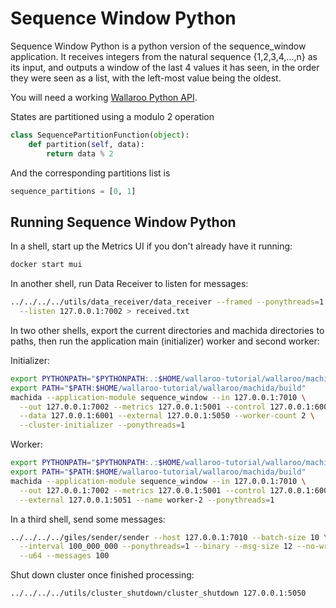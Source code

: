 # Sequence Window Python

Sequence Window Python is a python version of the sequence_window application.
It receives integers from the natural sequence {1,2,3,4,...,n} as its input, and outputs a window of the last 4 values it has seen, in the order they were seen as a list, with the left-most value being the oldest.

You will need a working [Wallaroo Python API](/book/python/intro.md).

States are partitioned using a modulo 2 operation

```python
class SequencePartitionFunction(object):
    def partition(self, data):
        return data % 2
```

And the corresponding partitions list is

```python
sequence_partitions = [0, 1]
```

## Running Sequence Window Python

In a shell, start up the Metrics UI if you don't already have it running:

```bash
docker start mui
```

In another shell, run Data Receiver to listen for messages:

```bash
../../../../utils/data_receiver/data_receiver --framed --ponythreads=1 --ponynoblock \
  --listen 127.0.0.1:7002 > received.txt
```

In two other shells, export the current directories and machida directories to paths, then run the application main (initializer) worker and second worker:

Initializer:

```bash
export PYTHONPATH="$PYTHONPATH:.:$HOME/wallaroo-tutorial/wallaroo/machida/lib"
export PATH="$PATH:$HOME/wallaroo-tutorial/wallaroo/machida/build"
machida --application-module sequence_window --in 127.0.0.1:7010 \
  --out 127.0.0.1:7002 --metrics 127.0.0.1:5001 --control 127.0.0.1:6000 \
  --data 127.0.0.1:6001 --external 127.0.0.1:5050 --worker-count 2 \
  --cluster-initializer --ponythreads=1
```

Worker:

```bash
export PYTHONPATH="$PYTHONPATH:.:$HOME/wallaroo-tutorial/wallaroo/machida/lib"
export PATH="$PATH:$HOME/wallaroo-tutorial/wallaroo/machida/build"
machida --application-module sequence_window --in 127.0.0.1:7010 \
  --out 127.0.0.1:7002 --metrics 127.0.0.1:5001 --control 127.0.0.1:6000 \
  --external 127.0.0.1:5051 --name worker-2 --ponythreads=1
```

In a third shell, send some messages:

```bash
../../../../giles/sender/sender --host 127.0.0.1:7010 --batch-size 10 \
  --interval 100_000_000 --ponythreads=1 --binary --msg-size 12 --no-write \
  --u64 --messages 100
```

Shut down cluster once finished processing:

```bash
../../../../utils/cluster_shutdown/cluster_shutdown 127.0.0.1:5050
```

